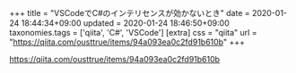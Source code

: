 +++
title = "VSCodeでC#のインテリセンスが効かないとき"
date = 2020-01-24 18:44:34+09:00
updated = 2020-01-24 18:46:50+09:00
taxonomies.tags = ['qiita', 'C#', 'VSCode']
[extra]
css = "qiita"
url = "https://qiita.com/ousttrue/items/94a093ea0c2fd91b610b"
+++

<https://qiita.com/ousttrue/items/94a093ea0c2fd91b610b>

